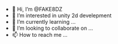 - 👋 Hi, I’m @FAKE8DZ
- 👀 I’m interested in unity 2d develepment
- 🌱 I’m currently learning ...
- 💞️ I’m looking to collaborate on ...
- 📫 How to reach me ...

<!---
FAKE8DZ/FAKE8DZ is a ✨ special ✨ repository because its `README.md` (this file) appears on your GitHub profile.
You can click the Preview link to take a look at your changes.
--->
